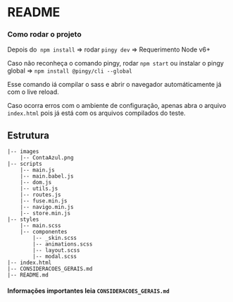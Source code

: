 ﻿# README

### Como rodar o projeto

Depois do  `npm install` => rodar `pingy dev` => Requerimento Node v6+ 

Caso não reconheça o comando pingy, rodar `npm start` ou instalar o pingy global => `npm install @pingy/cli --global`

Esse comando iá compilar o sass e abrir o navegador automáticamente já com o live reload.

Caso ocorra erros com o ambiente de configuração, apenas abra o arquivo `index.html` pois já está com os arquivos compilados do teste.

## Estrutura

    |-- images
        |-- ContaAzul.png
    |-- scripts
        |-- main.js
        |-- main.babel.js
        |-- dom.js
        |-- utils.js
        |-- routes.js
        |-- fuse.min.js
        |-- navigo.min.js
        |-- store.min.js
    |-- styles
        |-- main.scss
        |-- componentes
            |-- _skin.scss
            |-- animations.scss
            |-- layout.scss
            |-- modal.scss
    |-- index.html
    |-- CONSIDERACOES_GERAIS.md
    |-- README.md
    
#### Informações importantes leia `CONSIDERACOES_GERAIS.md`
